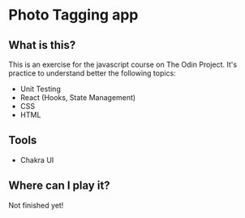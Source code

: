 # Photo Tagging app

## What is this?

This is an exercise for the javascript course on The Odin Project. It's practice to understand better the following topics:

- Unit Testing
- React (Hooks, State Management)
- CSS
- HTML

## Tools

- Chakra UI

## Where can I play it?

Not finished yet!
